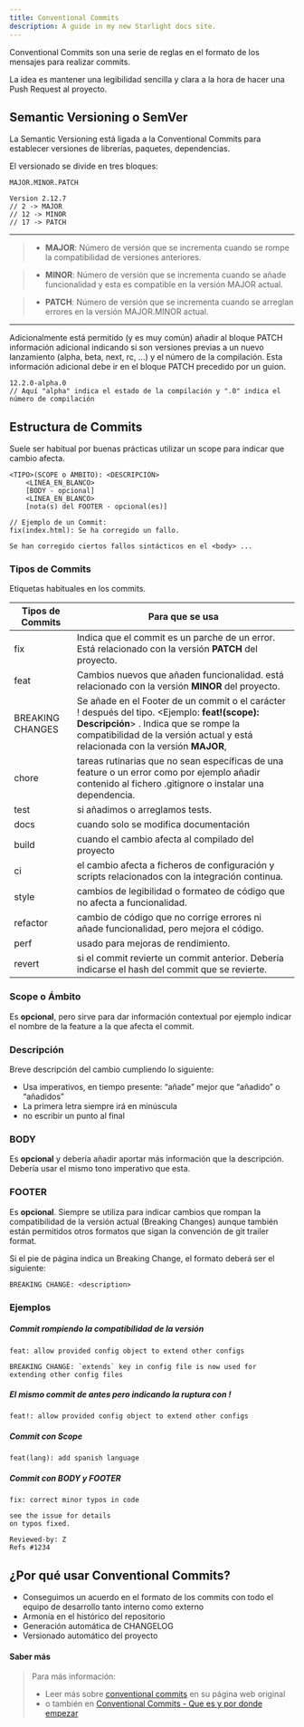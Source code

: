 ```yaml
---
title: Conventional Commits
description: A guide in my new Starlight docs site.
---
```

Conventional Commits son una serie de reglas en el formato de los mensajes para realizar commits.

La idea es mantener una legibilidad sencilla y clara a la hora de hacer una Push Request al proyecto.

## Semantic Versioning o SemVer
La Semantic Versioning está ligada a la Conventional Commits para establecer versiones de librerías, paquetes, dependencias.

El versionado se divide en tres bloques:

    MAJOR.MINOR.PATCH
    
    Version 2.12.7
    // 2 -> MAJOR
    // 12 -> MINOR
    // 17 -> PATCH

---

> * **MAJOR**: Número de versión que se incrementa cuando se rompe la compatibilidad de versiones anteriores.

> * **MINOR**: Número de versión que se incrementa cuando se añade funcionalidad y esta es compatible en la versión MAJOR actual.

> * **PATCH**: Número de versión que se incrementa cuando se arreglan errores en la versión MAJOR.MINOR actual.

---

Adicionalmente está permitido (y es muy común) añadir al bloque PATCH información adicional indicando si son versiones previas a un nuevo lanzamiento (alpha, beta, next, rc, ...) y el número de la compilación. Esta información adicional debe ir en el bloque PATCH precedido por un guion.

    12.2.0-alpha.0
    // Aquí "alpha" indica el estado de la compilación y ".0" indica el número de compilación


## Estructura de Commits

Suele ser habitual por buenas prácticas utilizar un scope para indicar que cambio afecta.

    <TIPO>(SCOPE o ÁMBITO): <DESCRIPCIÓN>
        <LINEA_EN_BLANCO>
        [BODY - opcional]
        <LINEA_EN_BLANCO>
        [nota(s) del FOOTER - opcional(es)]

    // Ejemplo de un Commit:
    fix(index.html): Se ha corregido un fallo.

    Se han corregido ciertos fallos sintácticos en el <body> ...

### Tipos de Commits
Etiquetas habituales en los commits.

| Tipos de Commits   | Para que se usa                               |
|-----------|-----------------------------------------------|
| fix       | Indica que el commit es un parche de un error. Está relacionado con la versión **PATCH** del proyecto.|
| feat      | Cambios nuevos que añaden funcionalidad. está relacionado con la versión **MINOR** del proyecto.   |
| BREAKING CHANGES | Se añade en el Footer de un commit o el carácter ! después del tipo. <Ejemplo: **feat!(scope): Descripción**> . Indica que se rompe la compatibilidad de la versión actual y está relacionada con la versión **MAJOR**,   |
| chore | tareas rutinarias que no sean específicas de una feature o un error como por ejemplo añadir contenido al fichero .gitignore o instalar una dependencia.|
| test | si añadimos o arreglamos tests. |
| docs | cuando solo se modifica documentación |
| build | cuando el cambio afecta al compilado del proyecto |
| ci | el cambio afecta a ficheros de configuración y scripts relacionados con la integración continua. |
| style | cambios de legibilidad o formateo de código que no afecta a funcionalidad. |
| refactor | cambio de código que no corrige errores ni añade funcionalidad, pero mejora el código. |
| perf |  usado para mejoras de rendimiento. |
| revert | si el commit revierte un commit anterior. Debería indicarse el hash del commit que se revierte. |


### Scope o Ámbito
Es **opcional**, pero sirve para dar información contextual por ejemplo indicar el nombre de la feature a la que afecta el commit.

### Descripción
Breve descripción del cambio cumpliendo lo siguiente:

- Usa imperativos, en tiempo presente: “añade” mejor que “añadido” o “añadidos”
- La primera letra siempre irá en minúscula
- no escribir un punto al final

### BODY
Es **opcional** y debería añadir aportar más información que la descripción. Debería usar el mismo tono imperativo que esta.

### FOOTER
Es **opcional**. Siempre se utiliza para indicar cambios que rompan la compatibilidad de la versión actual (Breaking Changes) aunque también están permitidos otros formatos que sigan la convención de git trailer format.

Si el pie de página indica un Breaking Change, el formato deberá ser el siguiente:

    BREAKING CHANGE: <description>

### Ejemplos

##### Commit rompiendo la compatibilidad de la versión

    feat: allow provided config object to extend other configs

    BREAKING CHANGE: `extends` key in config file is now used for extending other config files

##### El mismo commit de antes pero indicando la ruptura con !

    feat!: allow provided config object to extend other configs

##### Commit con Scope

    feat(lang): add spanish language

##### Commit con BODY y FOOTER

    fix: correct minor typos in code

    see the issue for details
    on typos fixed.

    Reviewed-by: Z
    Refs #1234

## ¿Por qué usar Conventional Commits?
- Conseguimos un acuerdo en el formato de los commits con todo el equipo de desarrollo tanto interno como externo
- Armonía en el histórico del repositorio
- Generación automática de CHANGELOG
- Versionado automático del proyecto


#### Saber más
> Para más información:
> - Leer más sobre [conventional commits](https://www.conventionalcommits.org/en/v1.0.0/) en su página web original 
> - o también en [Conventional Commits - Que es y por donde empezar](https://dev.to/achamorro_dev/conventional-commits-que-es-y-por-que-deberias-empezar-a-utilizarlo-23an)
